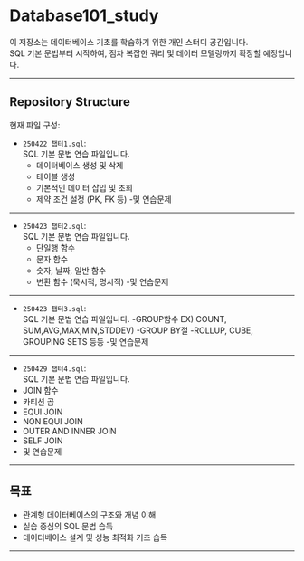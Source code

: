 # Database101_study

이 저장소는 데이터베이스 기초를 학습하기 위한 개인 스터디 공간입니다.  
SQL 기본 문법부터 시작하여, 점차 복잡한 쿼리 및 데이터 모델링까지 확장할 예정입니다.

---

## Repository Structure

현재 파일 구성:

- `250422 챕터1.sql`:  
  SQL 기본 문법 연습 파일입니다.  
  - 데이터베이스 생성 및 삭제
  - 테이블 생성
  - 기본적인 데이터 삽입 및 조회
  - 제약 조건 설정 (PK, FK 등)
  -및 연습문제

---

- `250423 챕터2.sql`:  
  SQL 기본 문법 연습 파일입니다.  
  - 단일행 함수
  - 문자 함수
  - 숫자, 날짜, 일반 함수
  - 변환 함수 (묵시적, 명시적)
  -및 연습문제

---

- `250423 챕터3.sql`:  
  SQL 기본 문법 연습 파일입니다.
  -GROUP함수 EX) COUNT, SUM,AVG,MAX,MIN,STDDEV)
  -GROUP BY절
  -ROLLUP, CUBE, GROUPING SETS 등등
  -및 연습문제

---

- `250429 챕터4.sql`:  
  SQL 기본 문법 연습 파일입니다.  
- JOIN 함수
- 카티션 곱
- EQUI JOIN
- NON EQUI JOIN
- OUTER AND INNER JOIN
- SELF JOIN
- 및 연습문제

---


##  목표

- 관계형 데이터베이스의 구조와 개념 이해
- 실습 중심의 SQL 문법 습득
- 데이터베이스 설계 및 성능 최적화 기초 습득

---

